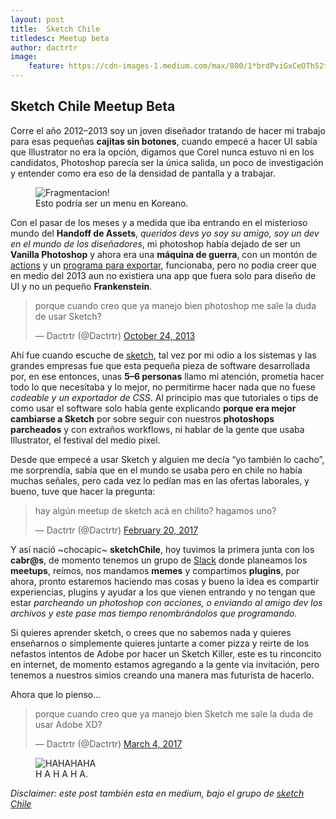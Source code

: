 ```yaml
---
layout: post
title:  Sketch Chile
titledesc: Meetup beta
author: dactrtr
image:
    feature: https://cdn-images-1.medium.com/max/800/1*brdPviGxCeOTh52tUTCY4g.png
---
```


## Sketch Chile Meetup Beta


Corre el año 2012–2013 soy un joven diseñador tratando de hacer mi trabajo para esas pequeñas **cajitas sin botones**, cuando empecé a hacer UI sabía que Illustrator no era la opción, digamos que Corel nunca estuvo ni en los candidatos, Photoshop parecía ser la única salida, un poco de investigación y entender como era eso de la densidad de pantalla y a trabajar.



<figure class="figimg">
   <img src="https://cdn-images-1.medium.com/max/800/1*brdPviGxCeOTh52tUTCY4g.png" alt="Fragmentacion!">
<figcaption>
Esto podría ser un menu en Koreano. 
</figcaption>
</figure>


Con el pasar de los meses y a medida que iba entrando en el misterioso mundo del **Handoff de Assets**, *queridos devs yo soy su amigo, soy un dev en el mundo de los diseñadores*, mi photoshop había dejado de ser un **Vanilla Photoshop** y ahora era una **máquina de guerra**, con un montón de [actions](https://github.com/bjango/Bjango-Actions/blob/master/Help/Help.md) y un [programa para exportar](http://macrabbit.com/slicy/), funcionaba, pero no podia creer que en medio del 2013 aun no existiera una app que fuera solo para diseño de UI y no un pequeño **Frankenstein**.

<blockquote class="twitter-tweet" data-lang="en"><p lang="es" dir="ltr">porque cuando creo que ya manejo bien photoshop me sale la duda de usar Sketch?</p>&mdash; Dactrtr (@Dactrtr) <a href="https://twitter.com/Dactrtr/status/393383096298397696">October 24, 2013</a></blockquote>
<script async src="//platform.twitter.com/widgets.js" charset="utf-8"></script>

Ahí fue cuando escuche de [sketch](https://www.sketchapp.com/), tal vez por mi odio a los sistemas y las grandes empresas fue que esta pequeña pieza de software desarrollada por, en ese entonces, unas **5–6 personas** llamo mi atención, prometía hacer todo lo que necesitaba y lo mejor, no permitirme hacer nada que no fuese *codeable y un exportador de CSS*. Al principio mas que tutoriales o tips de como usar el software solo había gente explicando **porque era mejor cambiarse a Sketch** por sobre seguir con nuestros **photoshops parcheados** y con extraños workflows, ni hablar de la gente que usaba Illustrator, el festival del medio pixel.


Desde que empecé a usar Sketch y alguien me decía “yo también lo cacho”, me sorprendía, sabía que en el mundo se usaba pero en chile no había muchas señales, pero cada vez lo pedían mas en las ofertas laborales, y bueno, tuve que hacer la pregunta:

<blockquote class="twitter-tweet" data-lang="en"><p lang="es" dir="ltr">hay algún meetup de sketch acá en chilito? hagamos uno?</p>&mdash; Dactrtr (@Dactrtr) <a href="https://twitter.com/Dactrtr/status/833712968365961216">February 20, 2017</a></blockquote>
<script async src="//platform.twitter.com/widgets.js" charset="utf-8"></script>


Y así nació ~chocapic~ **sketchChile**, hoy tuvimos la primera junta con los **cabr@s**, de momento tenemos un grupo de [Slack](https://sketchchile.slack.com/messages) donde planeamos los **meetups**, reímos, nos mandamos **memes** y compartimos **plugins**, por ahora, pronto estaremos haciendo mas cosas y bueno la idea es compartir experiencias, plugins y ayudar a los que vienen entrando y no tengan que estar *parcheando un photoshop con acciones, o enviando al amigo dev los archivos y este pase mas tiempo renombrándolos que programando.*

Si quieres aprender sketch, o crees que no sabemos nada y quieres enseñarnos o simplemente quieres juntarte a comer pizza y reirte de los nefastos intentos de Adobe por hacer un Sketch Killer, este es tu rinconcito en internet, de momento estamos agregando a la gente via invitación, pero tenemos a nuestros simios creando una manera mas futurista de hacerlo.


Ahora que lo pienso…


<blockquote class="twitter-tweet" data-lang="en"><p lang="es" dir="ltr">porque cuando creo que ya manejo bien Sketch me sale la duda de usar Adobe XD?</p>&mdash; Dactrtr (@Dactrtr) <a href="https://twitter.com/Dactrtr/status/837876929059487744">March 4, 2017</a></blockquote>
<script async src="//platform.twitter.com/widgets.js" charset="utf-8"></script>



<figure class="figimg">
   <img src="http://i.giphy.com/UZA15w44oCT1m.gif" alt="HAHAHAHA">
<figcaption>
H A H A H A. 
</figcaption>
</figure>

*Disclaimer: este post también esta en medium, bajo el grupo de [sketch Chile](https://medium.com/sketchchile)*